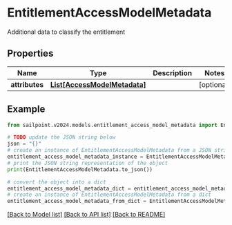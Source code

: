 # EntitlementAccessModelMetadata

Additional data to classify the entitlement

## Properties

Name | Type | Description | Notes
------------ | ------------- | ------------- | -------------
**attributes** | [**List[AccessModelMetadata]**](AccessModelMetadata.md) |  | [optional] 

## Example

```python
from sailpoint.v2024.models.entitlement_access_model_metadata import EntitlementAccessModelMetadata

# TODO update the JSON string below
json = "{}"
# create an instance of EntitlementAccessModelMetadata from a JSON string
entitlement_access_model_metadata_instance = EntitlementAccessModelMetadata.from_json(json)
# print the JSON string representation of the object
print(EntitlementAccessModelMetadata.to_json())

# convert the object into a dict
entitlement_access_model_metadata_dict = entitlement_access_model_metadata_instance.to_dict()
# create an instance of EntitlementAccessModelMetadata from a dict
entitlement_access_model_metadata_from_dict = EntitlementAccessModelMetadata.from_dict(entitlement_access_model_metadata_dict)
```
[[Back to Model list]](../README.md#documentation-for-models) [[Back to API list]](../README.md#documentation-for-api-endpoints) [[Back to README]](../README.md)


